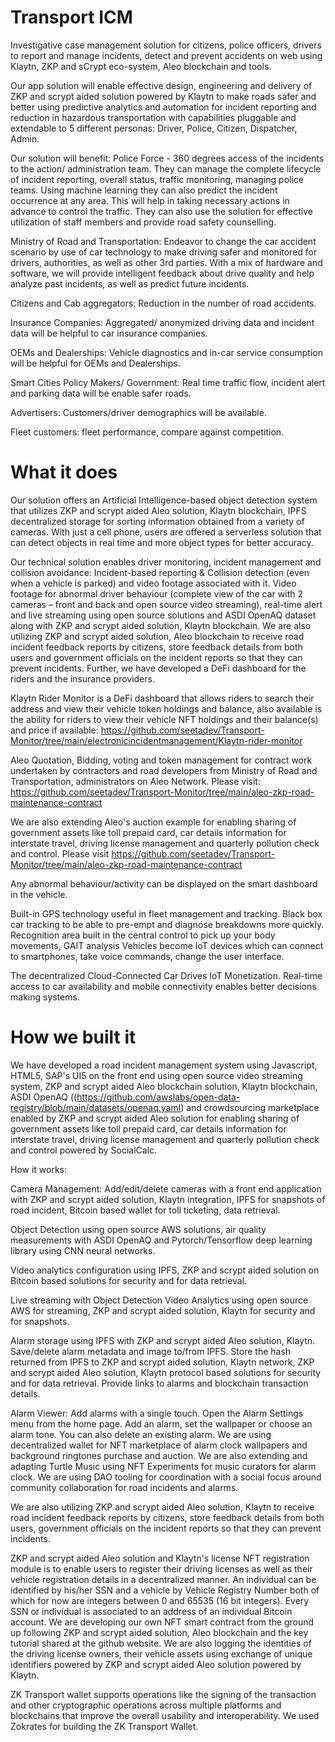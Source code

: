 # Transport ICM
Investigative case management solution for citizens, police officers, drivers to report and manage incidents, detect and prevent accidents on web using Klaytn, ZKP and sCrypt eco-system, Aleo blockchain and tools.


Our app solution will enable effective design, engineering and delivery of ZKP and scrypt aided solution powered by Klaytn to make roads safer and better using predictive analytics and automation for incident reporting and reduction in hazardous transportation with capabilities pluggable and extendable to 5 different personas: Driver, Police, Citizen, Dispatcher, Admin.

Our solution will benefit: Police Force - 360 degrees access of the incidents to the action/ administration team. They can manage the complete lifecycle of incident reporting, overall status, traffic monitoring, managing police teams. Using machine learning they can also predict the incident occurrence at any area. This will help in taking necessary actions in advance to control the traffic. They can also use the solution for effective utilization of staff members and provide road safety counselling.

Ministry of Road and Transportation: Endeavor to change the car accident scenario by use of car technology to make driving safer and monitored for drivers, authorities, as well as other 3rd parties. With a mix of hardware and software, we will provide intelligent feedback about drive quality and help analyze past incidents, as well as predict future incidents.

Citizens and Cab aggregators: Reduction in the number of road accidents.

Insurance Companies: Aggregated/ anonymized driving data and incident data will be helpful to car insurance companies.

OEMs and Dealerships: Vehicle diagnostics and in-car service consumption will be helpful for OEMs and Dealerships.

Smart Cities Policy Makers/ Government: Real time traffic flow, incident alert and parking data will be enable safer roads.

Advertisers: Customers/driver demographics will be available.

Fleet customers: fleet performance, compare against competition.


# What it does

Our solution offers an Artificial Intelligence-based object detection system that utilizes ZKP and scrypt aided Aleo solution, Klaytn blockchain, IPFS decentralized storage for sorting information obtained from a variety of cameras. With just a cell phone, users are offered a serverless solution that can detect objects in real time and more object types for better accuracy.

Our technical solution enables driver monitoring, incident management and collision avoidance: Incident-based reporting & Collision detection (even when a vehicle is parked) and video footage associated with it. Video footage for abnormal driver behaviour (complete view of the car with 2 cameras – front and back and open source video streaming), real-time alert and live streaming using open source solutions and ASDI OpenAQ dataset along with ZKP and scrypt aided solution, Klaytn blockchain. We are also utilizing ZKP and scrypt aided solution, Aleo blockchain to receive road incident feedback reports by citizens, store feedback details from both users and government officials on the incident reports so that they can prevent incidents. Further, we have developed a DeFi dashboard for the riders and the insurance providers.

Klaytn Rider Monitor is a DeFi dashboard that allows riders to search their address and view their vehicle token holdings and balance, also available is the ability for riders to view their vehicle NFT holdings and their balance(s) and price if available: https://github.com/seetadev/Transport-Monitor/tree/main/electronicincidentmanagement/Klaytn-rider-monitor

Aleo Quotation, Bidding, voting and token management for contract work undertaken by contractors and road developers from Ministry of Road and Transportation, administrators on Aleo Network. Please visit: https://github.com/seetadev/Transport-Monitor/tree/main/aleo-zkp-road-maintenance-contract

We are also extending Aleo's auction example for enabling sharing of government assets like toll prepaid card, car details information for interstate travel, driving license management and quarterly pollution check and control. Please visit https://github.com/seetadev/Transport-Monitor/tree/main/aleo-zkp-road-maintenance-contract

Any abnormal behaviour/activity can be displayed on the smart dashboard in the vehicle.

Built-in GPS technology useful in fleet management and tracking. Black box car tracking to be able to pre-empt and diagnose breakdowns more quickly. Recognition area built in the central control to pick up your body movements, GAIT analysis Vehicles become IoT devices which can connect to smartphones, take voice commands, change the user interface.

The decentralized Cloud-Connected Car Drives IoT Monetization. Real-time access to car availability and mobile connectivity enables better decisions making systems.


# How we built it

We have developed a road incident management system using Javascript, HTML5, SAP's UI5 on the front end using open source video streaming system, ZKP and scrypt aided Aleo blockchain solution, Klaytn blockchain, ASDI OpenAQ ((https://github.com/awslabs/open-data-registry/blob/main/datasets/openaq.yaml) and crowdsourcing marketplace enabled by ZKP and scrypt aided Aleo solution for enabling sharing of government assets like toll prepaid card, car details information for interstate travel, driving license management and quarterly pollution check and control powered by SocialCalc.

How it works:

Camera Management: Add/edit/delete cameras with a front end application with ZKP and scrypt aided solution, Klaytn integration, IPFS for snapshots of road incident, Bitcoin based wallet for toll ticketing, data retrieval.

Object Detection using open source AWS solutions, air quality measurements with ASDI OpenAQ and Pytorch/Tensorflow deep learning library using CNN neural networks.

Video analytics configuration using IPFS, ZKP and scrypt aided solution on Bitcoin based solutions for security and for data retrieval.

Live streaming with Object Detection Video Analytics using open source AWS for streaming, ZKP and scrypt aided solution, Klaytn for security and for snapshots.

Alarm storage using IPFS with ZKP and scrypt aided Aleo solution, Klaytn. Save/delete alarm metadata and image to/from IPFS. Store the hash returned from IPFS to ZKP and scrypt aided solution, Klaytn network, ZKP and scrypt aided Aleo solution, Klaytn protocol based solutions for security and for data retrieval. Provide links to alarms and blockchain transaction details.

Alarm Viewer: Add alarms with a single touch. Open the Alarm Settings menu from the home page. Add an alarm, set the wallpaper or choose an alarm tone. You can also delete an existing alarm. We are using decentralized wallet for NFT marketplace of alarm clock wallpapers and background ringtones purchase and auction. We are also extending and adapting Turtle Music using NFT Experiments for music curators for alarm clock. We are using DAO tooling for coordination with a social focus around community collaboration for road incidents and alarms.

We are also utilizing ZKP and scrypt aided Aleo solution, Klaytn to receive road incident feedback reports by citizens, store feedback details from both users, government officials on the incident reports so that they can prevent incidents.

ZKP and scrypt aided Aleo solution and Klaytn's license NFT registration module is to enable users to register their driving licenses as well as their vehicle registration details in a decentralized manner. An individual can be identified by his/her SSN and a vehicle by Vehicle Registry Number both of which for now are integers between 0 and 65535 (16 bit integers). Every SSN or individual is associated to an address of an individual Bitcoin account. We are developing our own NFT smart contract from the ground up following ZKP and scrypt aided solution, Aleo blockchain and the key tutorial shared at the github website. We are also logging the identities of the driving license owners, their vehicle assets using exchange of unique identifiers powered by ZKP and scrypt aided Aleo solution powered by Klaytn.

ZK Transport wallet supports operations like the signing of the transaction and other cryptographic operations across multiple platforms and blockchains that improve the overall usability and interoperability. We used Zokrates for building the ZK Transport Wallet.


